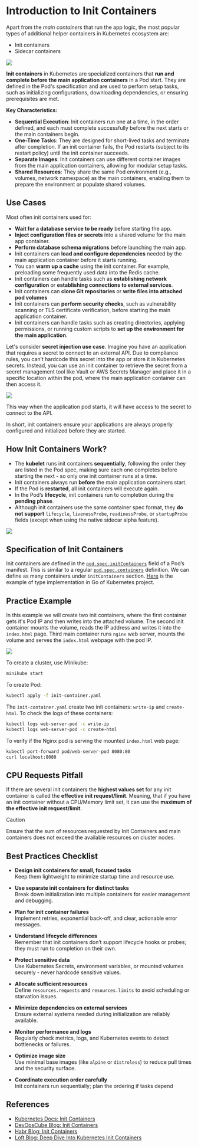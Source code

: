 # Introduction to Init Containers

Apart from the *main containers* that run the app logic, the most popular types of additional helper containers in Kubernetes ecosystem are:
- Init containers
- Sidecar containers

![](../../img/init_containers.png)

**Init containers** in Kubernetes are specialized containers that **run and complete before the main application containers** in a Pod start. They are defined in the Pod's specification and are used to perform setup tasks, such as initializing configurations, downloading dependencies, or ensuring prerequisites are met.

**Key Characteristics:**
- **Sequential Execution**: Init containers run one at a time, in the order defined, and each must complete successfully before the next starts or the main containers begin.
- **One-Time Tasks**: They are designed for short-lived tasks and terminate after completion. If an init container fails, the Pod restarts (subject to its restart policy) until the init container succeeds.
- **Separate Images**: Init containers can use different container images from the main application containers, allowing for modular setup tasks.
- **Shared Resources**: They share the same Pod environment (e.g., volumes, network namespace) as the main containers, enabling them to prepare the environment or populate shared volumes.

## Use Cases

Most often init containers used for:
- **Wait for a database service to be ready** before starting the app.
- **Inject configuration files or secrets** into a shared volume for the main app container.
- **Perform database schema migrations** before launching the main app.
- Init containers can **load and configure dependencies** needed by the main application container before it starts running.
- You can **warm up a cache** using the init container. For example, preloading some frequently used data into the Redis cache.
- Init containers can handle tasks such as **establishing network configuration** or **establishing connections to external services**.
- Init containers can **clone Git repositories** or **write files into attached pod volumes**
- Init containers can **perform security checks**, such as vulnerability scanning or TLS certificate verification, before starting the main application container.
- Init containers can handle tasks such as creating directories, applying permissions, or running custom scripts to **set up the environment for the main application**.

Let's consider **secret injection use case**. Imagine you have an application that requires a secret to connect to an external API. Due to compliance rules, you can’t hardcode this secret into the app or store it in Kubernetes secrets. Instead, you can use an init container to retrieve the secret from a secret management tool like Vault or AWS Secrets Manager and place it in a specific location within the pod, where the main application container can then access it.

![](../../img/init_containers_secret_injection.png)

This way when the application pod starts, it will have access to the secret to connect to the API.

In short, init containers ensure your applications are always properly configured and initialized before they are started.

## How Init Containers Work?

* The **kubelet** runs init containers **sequentially**, following the order they are listed in the Pod spec, making sure each one completes before starting the next - so only one init container runs at a time.
* Init containers always run **before** the main application containers start.
* If the Pod is **restarted**, all init containers will execute again.
* In the Pod’s **lifecycle**, init containers run to completion during the **pending phase**.
* Although init containers use the same container spec format, they **do not support** `lifecycle`, `livenessProbe`, `readinessProbe`, or `startupProbe` fields (except when using the native sidecar alpha feature).

![](../../img/init_containers_workings.gif)

## Specification of Init Containers

Init containers are defined in the [`pod.spec.initContainers`](https://kubernetes.io/docs/reference/kubernetes-api/workload-resources/pod-v1/?_gl=1*s79r4m*_gcl_au*MTAyNzIwODM1MS4xNzQ2Nzk4MDA4*_ga*MTExOTUwMTk0Ny4xNzQ2Nzk4MDA4*_ga_4RQQZ3WGE9*czE3NDY3OTgwMDgkbzEkZzEkdDE3NDY3OTgyMjUkajQzJGwwJGgxNjgwNjk1MzIx#containers) field of a Pod’s manifest. This is similar to a regular [`pod.spec.containers`](https://kubernetes.io/docs/reference/kubernetes-api/workload-resources/pod-v1/?_gl=1*n1blso*_gcl_au*MTAyNzIwODM1MS4xNzQ2Nzk4MDA4*_ga*MTExOTUwMTk0Ny4xNzQ2Nzk4MDA4*_ga_4RQQZ3WGE9*czE3NDY3OTgwMDgkbzEkZzEkdDE3NDY3OTgyNzUkajYwJGwwJGgxNjgwNjk1MzIx#containers) definition. We can define as many containers under `initContainers` section. [Here](https://github.com/kubernetes/kubernetes/blob/e6c093d87ea4cbb530a7b2ae91e54c0842d8308a/pkg/apis/core/types.go#L2813) is the example of type implementation in Go of Kubernetes project.

## Practice Example

In this example we will create two init containers, where the first container gets it's Pod IP and then writes into the attached volume. The second init container mounts the volume, reads the IP address and writes it into the `index.html` page. Third main container runs `nginx` web server, mounts the volume and serves the `index.html` webpage with the pod IP.

![](../../img/init_containers_example.png)

To create a cluster, use Minikube:
```bash
minikube start
```

To create Pod:
```bash
kubectl apply -f init-container.yaml
```

The `init-container.yaml` create two init containers: `write-ip` and `create-html`. To check the logs of these containers:
```bash
kubectl logs web-server-pod -c write-ip
kubectl logs web-server-pod -c create-html
```

To verify if the Nginx pod is serving the mounted `index.html` web page:
```bash
kubectl port-forward pod/web-server-pod 8080:80
curl localhost:8080
```

## CPU Requests Pitfall

If there are several init containers the **highest values set** for any init container is called the **effective init request/limit**. Meaning, that if you have an init container without a CPU/Memory limit set, it can use the **maximum of the effective init request/limit**.

> [!CAUTION] 
> Ensure that the sum of resources requested by Init Containers and main containers does not exceed the available resources on cluster nodes. 

## Best Practices Checklist

- **Design init containers for small, focused tasks**  
  Keep them lightweight to minimize startup time and resource use.

- **Use separate init containers for distinct tasks**  
  Break down initialization into multiple containers for easier management and debugging.

- **Plan for init container failures**  
  Implement retries, exponential back-off, and clear, actionable error messages.

- **Understand lifecycle differences**  
  Remember that init containers don’t support lifecycle hooks or probes; they must run to completion on their own.

- **Protect sensitive data**  
  Use Kubernetes Secrets, environment variables, or mounted volumes securely - never hardcode sensitive values.

- **Allocate sufficient resources**  
  Define `resources.requests` and `resources.limits` to avoid scheduling or starvation issues.

- **Minimize dependencies on external services**  
  Ensure external systems needed during initialization are reliably available.

- **Monitor performance and logs**  
  Regularly check metrics, logs, and Kubernetes events to detect bottlenecks or failures.

- **Optimize image size**  
  Use minimal base images (like `alpine` or `distroless`) to reduce pull times and the security surface.

- **Coordinate execution order carefully**  
  Init containers run sequentially; plan the ordering if tasks depend

## References
- [Kubernetes Docs: Init Containers](https://kubernetes.io/docs/concepts/workloads/pods/init-containers/)
- [DevOpsCube Blog: Init Containers](https://devopscube.com/kubernetes-init-containers/)
- [Habr Blog: Init Containers](https://habr.com/ru/companies/oleg-bunin/articles/761662/)
- [Loft Blog: Deep Dive Into Kubernetes Init Containers](https://www.loft.sh/blog/kubernetes-init-containers)